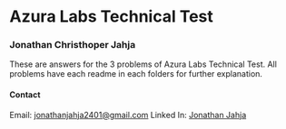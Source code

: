 # Azura Labs Technical Test
### Jonathan Christhoper Jahja

These are answers for the 3 problems of Azura Labs Technical Test. All problems have each readme in each folders for further explanation.

#### Contact
Email: jonathanjahja2401@gmail.com
Linked In: [Jonathan Jahja](https://www.linkedin.com/in/jonathan-jahja-2401a9b4/)
